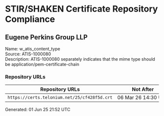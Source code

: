 # STIR/SHAKEN Certificate Repository Compliance

## Eugene Perkins Group LLP

Name: w_atis_content_type\
Source: ATIS-1000080\
Description: ATIS-1000080 separately indicates that the mime type should be application/pem-certificate-chain
### Repository URLs

| Repository URLs | Not After |  Problems | Link |
|-----------------|-----------|-----------|------|
| `https://certs.telonium.net/25/cf428f5d.crt` | 06&#160;Mar&#160;26&#160;14:30&#160;UTC | true | [view](../../REPOS/6b3adf680ac6c7b68a234b2a62736fc631d79fee/README.md) |


Generated: 01 Jun 25 21:52 UTC